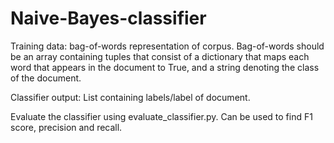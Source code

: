 # Naive-Bayes-classifier

Training data: bag-of-words representation of corpus. Bag-of-words should be an array containing tuples that consist of a dictionary that maps each word that appears in the document to True, and a string denoting the class of the document.

Classifier output: List containing labels/label of document.

Evaluate the classifier using evaluate_classifier.py. Can be used to find F1 score, precision and recall.
